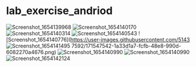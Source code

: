 # lab_exercise_andriod

![Screenshot_1654139968](https://user-images.githubusercontent.com/51437592/171546797-f8a3efb7-f06d-4eb4-aec7-4f29d724cb7b.png)
![Screenshot_1654140170](https://user-images.githubusercontent.com/51437592/171546801-f0f3a1c8-9482-470f-9b5c-5c80077be0d7.png)
![Screenshot_1654140314](https://user-images.githubusercontent.com/51437592/171546803-78442e36-31f4-4dc5-bd39-1de540edc808.png)
![Screenshot_1654140543](https://user-images.githubusercontent.com/51437592/171547126-194fc0c5-0023-47fb-b7c0-8fdc3e66d1f2.png)
![Screenshot_1654140776](https://user-images.githubusercontent.com/5143
![Screenshot_1654141495](https://user-images.githubusercontent.com/51437592/171548859-c0a57927-eeb5-485d-8462-366a1c2f2357.png)
7592/171547542-1a33d1a7-fcfb-48e8-990d-6082270a4676.png)
![Screenshot_1654140990](https://user-images.githubusercontent.com/51437592/171547956-9b5a94ce-7b63-4cd6-8e2e-582b109d6a67.png)
![Screenshot_1654140990](https://user-images.githubusercontent.com/51437592/171548573-cbf5bd54-23b1-411f-b898-e0fa47b9221b.png)
![Screenshot_1654142124](https://user-images.githubusercontent.com/51437592/171549900-dbcdf3e3-2e9c-45eb-bdb2-d037f2c43bea.png)
